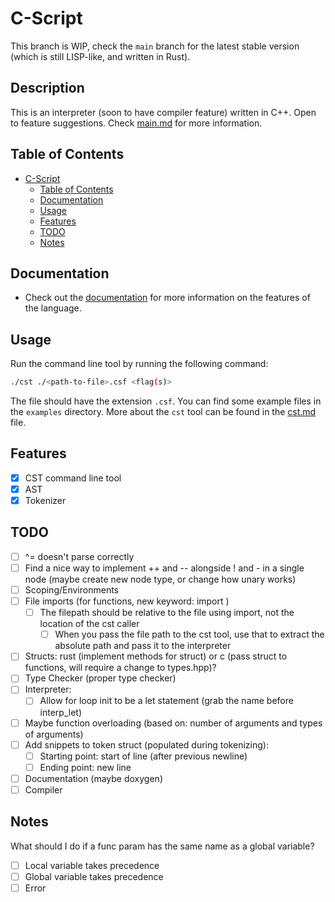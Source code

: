 # C-Script
This branch is WIP, check the `main` branch for the latest stable version (which is still LISP-like, and written in Rust).
## Description
This is an interpreter (soon to have compiler feature) written in C++. Open to feature suggestions. Check [main.md](docs/main.md) for more information.

## Table of Contents
- [C-Script](#c-script)
  - [Table of Contents](#table-of-contents)
  - [Documentation](#documentation)
  - [Usage](#usage)
  - [Features](#features)
  - [TODO](#todo)
  - [Notes](#notes)

## Documentation
- Check out the [documentation](docs/main.md) for more information on the features of the language.

## Usage
Run the command line tool by running the following command:
```bash
./cst ./<path-to-file>.csf <flag(s)>
```
The file should have the extension `.csf`. You can find some example files in the `examples` directory.
More about the `cst` tool can be found in the [cst.md](docs/cst.md) file.

## Features
- [x] CST command line tool
- [x] AST
- [x] Tokenizer

## TODO
- [ ] ^= doesn't parse correctly
- [ ] Find a nice way to implement ++ and -- alongside ! and - in a single node (maybe create new node type, or change how unary works)
- [ ] Scoping/Environments
- [ ] File imports (for functions, new keyword: import <relative filepath>)
    - [ ]  The filepath should be relative to the file using import, not the location of the cst caller
        - [ ] When you pass the file path to the cst tool, use that to extract the absolute path and pass it to the interpreter
- [ ] Structs: rust (implement methods for struct) or c (pass struct to functions, will require a change to types.hpp)?
- [ ] Type Checker (proper type checker)
- [ ] Interpreter:
    - [ ] Allow for loop init to be a let statement (grab the name before interp_let)
- [ ] Maybe function overloading (based on: number of arguments and types of arguments)
- [ ] Add snippets to token struct (populated during tokenizing):
    - [ ] Starting point: start of line (after previous newline)
    - [ ] Ending point: new line
- [ ] Documentation (maybe doxygen)
- [ ] Compiler
 
## Notes

What should I do if a func param has the same name as a global variable?
- [ ] Local variable takes precedence
- [ ] Global variable takes precedence
- [ ] Error
